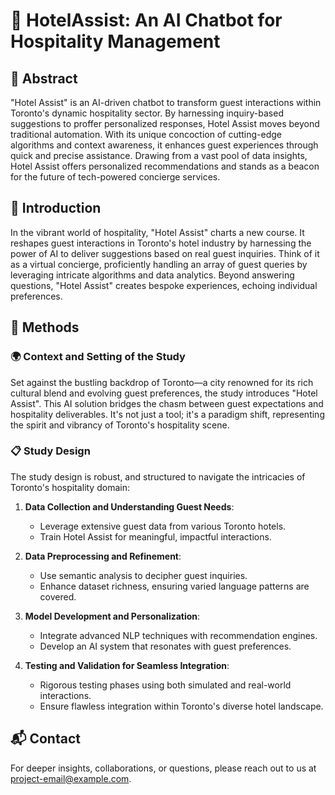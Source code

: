 
# 🏨 HotelAssist: An AI Chatbot for Hospitality Management

## 🌟 Abstract
"Hotel Assist" is an AI-driven chatbot to transform guest interactions within Toronto's dynamic hospitality sector. By harnessing inquiry-based suggestions to proffer personalized responses, Hotel Assist moves beyond traditional automation. With its unique concoction of cutting-edge algorithms and context awareness, it enhances guest experiences through quick and precise assistance. Drawing from a vast pool of data insights, Hotel Assist offers personalized recommendations and stands as a beacon for the future of tech-powered concierge services.

## 📖 Introduction
In the vibrant world of hospitality, "Hotel Assist" charts a new course. It reshapes guest interactions in Toronto's hotel industry by harnessing the power of AI to deliver suggestions based on real guest inquiries. Think of it as a virtual concierge, proficiently handling an array of guest queries by leveraging intricate algorithms and data analytics. Beyond answering questions, "Hotel Assist" creates bespoke experiences, echoing individual preferences.

## 🔬 Methods

### 🌍 Context and Setting of the Study
Set against the bustling backdrop of Toronto—a city renowned for its rich cultural blend and evolving guest preferences, the study introduces "Hotel Assist". This AI solution bridges the chasm between guest expectations and hospitality deliverables. It's not just a tool; it's a paradigm shift, representing the spirit and vibrancy of Toronto's hospitality scene.

### 📋 Study Design
The study design is robust, and structured to navigate the intricacies of Toronto's hospitality domain:

1. **Data Collection and Understanding Guest Needs**: 
   - Leverage extensive guest data from various Toronto hotels.
   - Train Hotel Assist for meaningful, impactful interactions.

2. **Data Preprocessing and Refinement**: 
   - Use semantic analysis to decipher guest inquiries.
   - Enhance dataset richness, ensuring varied language patterns are covered.

3. **Model Development and Personalization**: 
   - Integrate advanced NLP techniques with recommendation engines.
   - Develop an AI system that resonates with guest preferences.

4. **Testing and Validation for Seamless Integration**: 
   - Rigorous testing phases using both simulated and real-world interactions.
   - Ensure flawless integration within Toronto's diverse hotel landscape.

## 📬 Contact
For deeper insights, collaborations, or questions, please reach out to us at [project-email@example.com](mailto:project-email@example.com).

